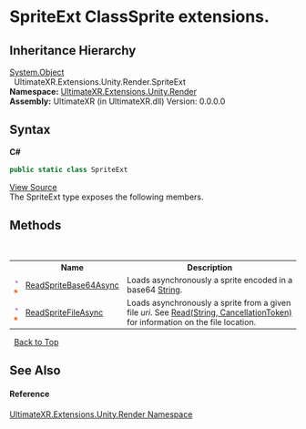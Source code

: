 # SpriteExt ClassSprite extensions.


## Inheritance Hierarchy
<a href="https://docs.microsoft.com/dotnet/api/system.object" target="_blank" rel="noopener noreferrer">System.Object</a><br />&nbsp;&nbsp;UltimateXR.Extensions.Unity.Render.SpriteExt<br />
**Namespace:**&nbsp;<a href="N_UltimateXR_Extensions_Unity_Render">UltimateXR.Extensions.Unity.Render</a><br />**Assembly:**&nbsp;UltimateXR (in UltimateXR.dll) Version: 0.0.0.0

## Syntax

**C#**<br />
``` C#
public static class SpriteExt
```

<a href="UltimateXR/Scripts/Extensions/Unity/Render/SpriteExt.cs" rel="noopener noreferrer" title="View the source code">View Source</a><br />
The SpriteExt type exposes the following members.


## Methods
&nbsp;<table><tr><th></th><th>Name</th><th>Description</th></tr><tr><td>![Public method](media/pubmethod.gif "Public method")![Static member](media/static.gif "Static member")</td><td><a href="M_UltimateXR_Extensions_Unity_Render_SpriteExt_ReadSpriteBase64Async">ReadSpriteBase64Async</a></td><td>
Loads asynchronously a sprite encoded in a base64 <a href="https://docs.microsoft.com/dotnet/api/system.string" target="_blank" rel="noopener noreferrer">String</a>.</td></tr><tr><td>![Public method](media/pubmethod.gif "Public method")![Static member](media/static.gif "Static member")</td><td><a href="M_UltimateXR_Extensions_Unity_Render_SpriteExt_ReadSpriteFileAsync">ReadSpriteFileAsync</a></td><td>
Loads asynchronously a sprite from a given file *uri*. See <a href="M_UltimateXR_Extensions_System_IO_FileExt_Read">Read(String, CancellationToken)</a> for information on the file location.</td></tr></table>&nbsp;
<a href="#spriteext-class">Back to Top</a>

## See Also


#### Reference
<a href="N_UltimateXR_Extensions_Unity_Render">UltimateXR.Extensions.Unity.Render Namespace</a><br />